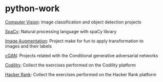 # python-work

[Computer Vision](https://github.com/SebastianArriagada/python-work/tree/main/computer-vision): Image classification and object detection projects

[SpaCy](https://github.com/SebastianArriagada/python-work/tree/main/spaCy): Natural processing language with spaCy library 

[Image Augmentation](https://github.com/SebastianArriagada/python-work/tree/main/image-augmentation): Project make for fun to apply transformation to images and their labels

[cGAN](https://github.com/SebastianArriagada/python-work/tree/main/cGAN): Projects related with the Conditional generative adversarial networks

[Codility](https://github.com/SebastianArriagada/python-work/tree/main/codility): Collect the exercises performed on the Codility platform

[Hacker Rank](https://github.com/SebastianArriagada/python-work/tree/main/hackerRank): Collect the exercises performed on the Hacker Rank platform
